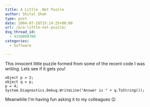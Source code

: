 ```yaml
---
title: A Little .Net Puzzle
author: Shital Shah
type: post
date: 2004-07-28T15:14:25+00:00
url: /p/a-little-net-puzzle/
dsq_thread_id:
  - 4156009760
categories:
  - Software

---
```

This innocent little puzzle formed from some of the recent code I was writing. Lets see if it gets you!

<pre class="code-block"><code>object p = 2;
object q = p;
p = 4;
System.Diagnostics.Debug.WriteLine("Answer is " + q.ToString());
</code></pre>

Meanwhile I'm having fun asking it to my colleagues 😉